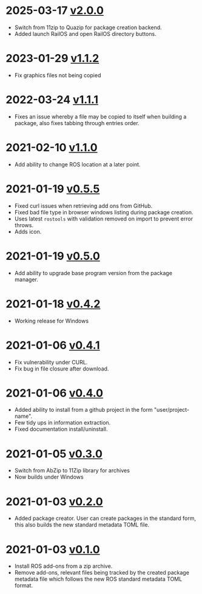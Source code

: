 # 2025-03-17 [v2.0.0](https://github.com/Railway-Op-Sim/RailOSPkgManager/releases/tag/v2.0.0)
- Switch from 11zip to Quazip for package creation backend.
- Added launch RailOS and open RailOS directory buttons.

# 2023-01-29 [v1.1.2](https://github.com/Railway-Op-Sim/RailOSPkgManager/releases/tag/v1.1.2)
- Fix graphics files not being copied
# 2022-03-24 [v1.1.1](https://github.com/Railway-Op-Sim/RailOSPkgManager/releases/tag/v1.1.1)
- Fixes an issue whereby a file may be copied to itself when building a package, also fixes tabbing through entries order.
# 2021-02-10 [v1.1.0](https://github.com/Railway-Op-Sim/RailOSPkgManager/releases/tag/v1.1.0)
- Add ability to change ROS location at a later point.
# 2021-01-19 [v0.5.5](https://github.com/Railway-Op-Sim/RailOSPkgManager/releases/tag/v0.5.5)
- Fixed curl issues when retrieving add ons from GitHub.
- Fixed bad file type in browser windows listing during package creation.
- Uses latest `rostools` with validation removed on import to prevent error throws.
- Adds icon.
# 2021-01-19 [v0.5.0](https://github.com/Railway-Op-Sim/RailOSPkgManager/releases/tag/v0.5.0)
- Add ability to upgrade base program version from the package manager.
# 2021-01-18 [v0.4.2](https://github.com/Railway-Op-Sim/RailOSPkgManager/releases/tag/v0.4.2)
- Working release for Windows
# 2021-01-06 [v0.4.1](https://github.com/Railway-Op-Sim/RailOSPkgManager/releases/tag/v0.4.1)
- Fix vulnerability under CURL.
- Fix bug in file closure after download.

# 2021-01-06 [v0.4.0](https://github.com/Railway-Op-Sim/RailOSPkgManager/releases/tag/v0.4.0)
- Added ability to install from a github project in the form "user/project-name".
- Few tidy ups in information extraction.
- Fixed documentation install/uninstall.
# 2021-01-05 [v0.3.0](https://github.com/Railway-Op-Sim/RailOSPkgManager/releases/tag/v0.3.0)
- Switch from AbZip to 11Zip library for archives
- Now builds under Windows
# 2021-01-03 [v0.2.0](https://github.com/Railway-Op-Sim/RailOSPkgManager/releases/tag/v0.2.0)
- Added package creator. User can create packages in the standard form, this also builds the new standard metadata TOML file.

# 2021-01-03 [v0.1.0](https://github.com/Railway-Op-Sim/RailOSPkgManager/releases/tag/v0.1.0)
- Install ROS add-ons from a zip archive.
- Remove add-ons, relevant files being tracked by the created package metadata file which follows the new ROS standard metadata TOML format.
